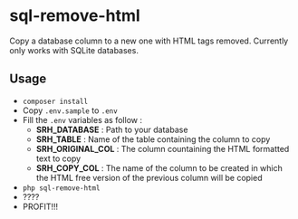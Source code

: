 # sql-remove-html
Copy a database column to a new one with HTML tags removed. Currently only works with SQLite databases.
## Usage
* `composer install`
* Copy `.env.sample` to `.env`
* Fill the `.env` variables as follow :
    - **SRH_DATABASE** : Path to your database
    - **SRH_TABLE** : Name of the table containing the column to copy
    - **SRH_ORIGINAL_COL** : The column countaining the HTML formatted text to copy
    - **SRH_COPY_COL** : The name of the column to be created in which the HTML free version of the previous column will be copied
* `php sql-remove-html`
* ????
* PROFIT!!!
